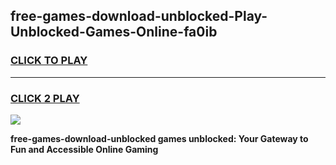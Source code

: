 
## free-games-download-unblocked-Play-Unblocked-Games-Online-fa0ib
<h3>
<a href="https://premium76.site?title=free-games-download-unblocked&ref=24A">CLICK TO PLAY</a></h3>
<hr>

<h3>
<a href="https://premium76.site?title=free-games-download-unblocked&ref=24A">CLICK 2 PLAY</a>
  
</h3>

<a href="https://premium76.site?title=free-games-download-unblocked&ref=24A"><img src="https://clearcache.store/games.png"></a>


**free-games-download-unblocked games unblocked: Your Gateway to Fun and Accessible Online Gaming**
